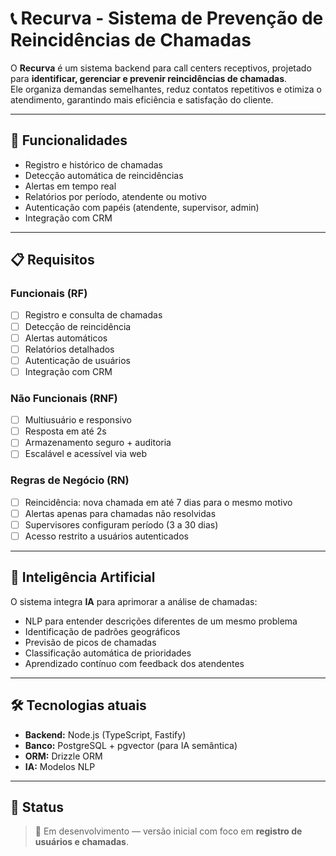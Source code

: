 # 📞 Recurva - Sistema de Prevenção de Reincidências de Chamadas  

O **Recurva** é um sistema backend para call centers receptivos, projetado para **identificar, gerenciar e prevenir reincidências de chamadas**.  
Ele organiza demandas semelhantes, reduz contatos repetitivos e otimiza o atendimento, garantindo mais eficiência e satisfação do cliente.  

---

## 🚀 Funcionalidades

- Registro e histórico de chamadas  
- Detecção automática de reincidências  
- Alertas em tempo real  
- Relatórios por período, atendente ou motivo  
- Autenticação com papéis (atendente, supervisor, admin)  
- Integração com CRM  

---

## 📋 Requisitos

### Funcionais (RF)
- [ ] Registro e consulta de chamadas  
- [ ] Detecção de reincidência  
- [ ] Alertas automáticos  
- [ ] Relatórios detalhados  
- [ ] Autenticação de usuários  
- [ ] Integração com CRM  

### Não Funcionais (RNF)
- [ ] Multiusuário e responsivo  
- [ ] Resposta em até 2s  
- [ ] Armazenamento seguro + auditoria  
- [ ] Escalável e acessível via web  

### Regras de Negócio (RN)
- [ ] Reincidência: nova chamada em até 7 dias para o mesmo motivo  
- [ ] Alertas apenas para chamadas não resolvidas  
- [ ] Supervisores configuram período (3 a 30 dias)  
- [ ] Acesso restrito a usuários autenticados  

---

## 🤖 Inteligência Artificial  

O sistema integra **IA** para aprimorar a análise de chamadas:  
- NLP para entender descrições diferentes de um mesmo problema  
- Identificação de padrões geográficos  
- Previsão de picos de chamadas  
- Classificação automática de prioridades  
- Aprendizado contínuo com feedback dos atendentes  

---

## 🛠️ Tecnologias atuais  

- **Backend:** Node.js (TypeScript, Fastify)  
- **Banco:** PostgreSQL + pgvector (para IA semântica)  
- **ORM:** Drizzle ORM  
- **IA:** Modelos NLP 

---

## 📌 Status  

> 🔧 Em desenvolvimento — versão inicial com foco em **registro de usuários e chamadas**.
